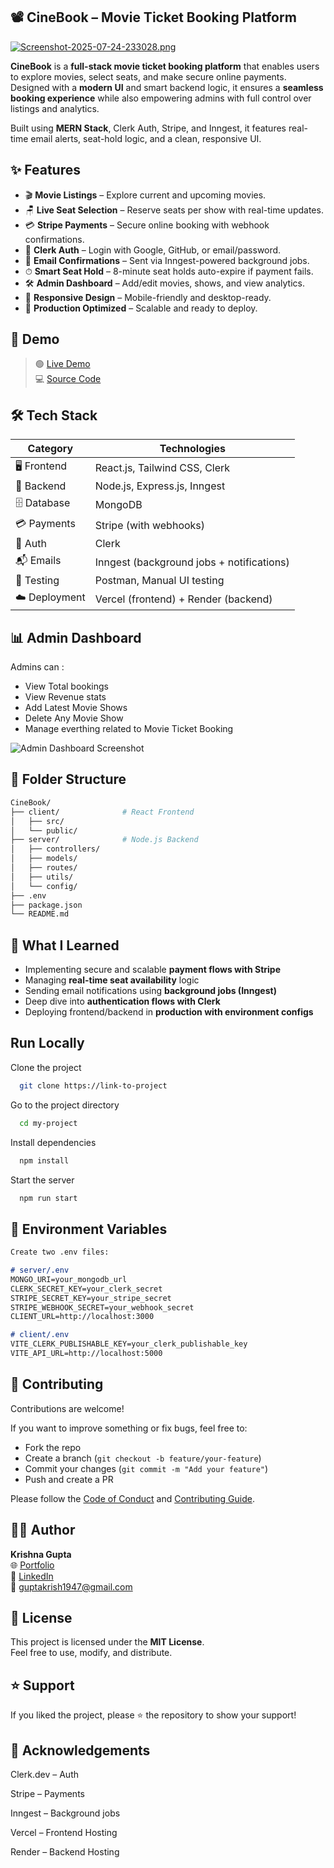 
## 📽️ CineBook – Movie Ticket Booking Platform
[![Screenshot-2025-07-24-233028.png](https://i.postimg.cc/y8byc7mR/Screenshot-2025-07-24-233028.png)](https://postimg.cc/jDyfr0kq)

**CineBook** is a **full-stack movie ticket booking platform** that enables users to explore movies, select seats, and make secure online payments. Designed with a **modern UI** and smart backend logic, it ensures a **seamless booking experience** while also empowering admins with full control over listings and analytics.

Built using **MERN Stack**, Clerk Auth, Stripe, and Inngest, it features real-time email alerts, seat-hold logic, and a clean, responsive UI.



## ✨ Features


- 🎬 **Movie Listings** – Explore current and upcoming movies.
- 🪑 **Live Seat Selection** – Reserve seats per show with real-time updates.
- 💳 **Stripe Payments** – Secure online booking with webhook confirmations.
- 🔐 **Clerk Auth** – Login with Google, GitHub, or email/password.
- 📧 **Email Confirmations** – Sent via Inngest-powered background jobs.
- ⏱ **Smart Seat Hold** – 8-minute seat holds auto-expire if payment fails.
- 🛠 **Admin Dashboard** – Add/edit movies, shows, and view analytics.
- 📱 **Responsive Design** – Mobile-friendly and desktop-ready.
- 🚀 **Production Optimized** – Scalable and ready to deploy.
## 🔗 Demo

> 🟢 [Live Demo](https://cinebook11.vercel.app)  
> 💻 [Source Code](https://github.com/KrishnaGupta1111/MovieBooking)
## 🛠️ Tech Stack

| Category     | Technologies                                                   |
|--------------|---------------------------------------------------------------|
| 🖥️ Frontend   | React.js, Tailwind CSS, Clerk                                  |
| 🧠 Backend    | Node.js, Express.js, Inngest                                   |
| 🗄 Database   | MongoDB                                                        |
| 💳 Payments   | Stripe (with webhooks)                                         |
| 🔐 Auth       | Clerk                                                          |
| 📬 Emails     | Inngest (background jobs + notifications)                     |
| 🧪 Testing     | Postman, Manual UI testing                                    |
| ☁️ Deployment | Vercel (frontend) + Render (backend)                          |

## 📊 Admin Dashboard

Admins can :

- View Total bookings
- View Revenue stats
- Add Latest Movie Shows
- Delete Any Movie Show 
- Manage everthing related to Movie Ticket Booking

![Admin Dashboard Screenshot](https://your-image-hosting-url.com/admin-dashboard.png)
## 🧩 Folder Structure



```bash
CineBook/
├── client/              # React Frontend
│   ├── src/
│   └── public/
├── server/              # Node.js Backend
│   ├── controllers/
│   ├── models/
│   ├── routes/
│   ├── utils/
│   └── config/
├── .env
├── package.json
└── README.md
```
## 🧠 What I Learned

- Implementing secure and scalable **payment flows with Stripe**
- Managing **real-time seat availability** logic
- Sending email notifications using **background jobs (Inngest)**
- Deep dive into **authentication flows with Clerk**
- Deploying frontend/backend in **production with environment configs**

## Run Locally

Clone the project

```bash
  git clone https://link-to-project
```

Go to the project directory

```bash
  cd my-project
```

Install dependencies

```bash
  npm install
```

Start the server

```bash
  npm run start
```



## 🔐 Environment Variables


```markdown
Create two .env files:

# server/.env
MONGO_URI=your_mongodb_url
CLERK_SECRET_KEY=your_clerk_secret
STRIPE_SECRET_KEY=your_stripe_secret
STRIPE_WEBHOOK_SECRET=your_webhook_secret
CLIENT_URL=http://localhost:3000

# client/.env
VITE_CLERK_PUBLISHABLE_KEY=your_clerk_publishable_key
VITE_API_URL=http://localhost:5000
```
## 🤝 Contributing

Contributions are welcome!

If you want to improve something or fix bugs, feel free to:

- Fork the repo
- Create a branch (`git checkout -b feature/your-feature`)
- Commit your changes (`git commit -m "Add your feature"`)
- Push and create a PR

Please follow the [Code of Conduct](./CODE_OF_CONDUCT.md) and [Contributing Guide](./CONTRIBUTING.md).

## 🙋‍♂️ Author

**Krishna Gupta**  
🌐 [Portfolio](https://krishna03.vercel.app)  
💼 [LinkedIn](https://linkedin.com/in/krishnagupta111/)  
📧 guptakrish1947@gmail.com


## 📜 License

This project is licensed under the **MIT License**.  
Feel free to use, modify, and distribute.


## ⭐ Support

If you liked the project, please ⭐ the repository to show your support!
## 🙏 Acknowledgements

Clerk.dev – Auth

Stripe – Payments

Inngest – Background jobs

Vercel – Frontend Hosting

Render – Backend Hosting
